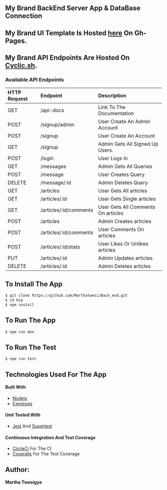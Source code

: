 ## My Brand BackEnd Server App & DataBase Connection

## My Brand UI Template Is Hosted [here](https://marthatwesi.github.io/Back_end/) On Gh-Pages.

## My Brand API Endpoints Are Hosted On [Cyclic.sh](https://).

### Available API Endpoints

| HTTP Request | Endpoint               | Description                        |
| :----------- | :------------------    | :-----------------------------     |
| GET          | /api-docs              | Link To The Documentation          |
| POST         | /signup/admin          | User Create An Admin Account       |
| POST         | /signup                | User Create An Account             |
| GET          | /signup                | Admin Gets All Signed Up Users.    |
| POST         | /login                 | User Logs In                       |
| GET          | /messages              | Admin Gets All Queries             |
| POST         | /message               | User Creates Query                 |
| DELETE       | /message/:id           | Admin Deletes Query                |
| GET          | /articles              | User Gets All articles             |
| GET          | /articles/:id          | User Gets Single articles          |
| GET          | /articles/:id/comments | User Gets All Comments On articles |
| POST         | /articles              | Admin Creates articles             |
| POST         | /articles/:id/comments | User Comments On articles          |
| POST         | /articles/:id/stats    | User Likes Or Unlikes articles     |
| PUT          | /articles/:id          | Admin Updates articles             |
| DELETE       | /articles/:id          | Admin Deletes articles             |

## To Install The App

```sh
$ git clone https://github.com/Marthatwesi/Back_end.git
$ cd bcp
$ npm install
```

## To Run The App

```sh
$ npm run dev
```

## To Run The Test

```sh
$ npm run test
```

## Technologies Used For The App

#### Built With

- [Nodejs](https://www.nodejs.org)
- [Expressjs](https://www.expressjs.com)

#### Unit Tested With

- [Jest](https://jestjs.io/) And [Supertest](https://www.npmjs.com/package/supertest)

#### Continuous Integration And Test Coverage

- [CircleCi](https://www.circleci.com) For The CI
- [Coveralls](https://www.coveralls.io) For The Test Coverage

## Author:

#### Martha Twesigye
